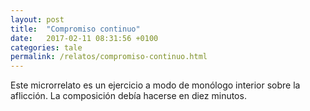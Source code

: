 ```yaml
---
layout: post
title:  "Compromiso continuo"
date:   2017-02-11 08:31:56 +0100
categories: tale
permalink: /relatos/compromiso-continuo.html
---
```

Este microrrelato es un ejercicio a modo de monólogo interior sobre la
aflicción. La composición debía hacerse en diez minutos.
